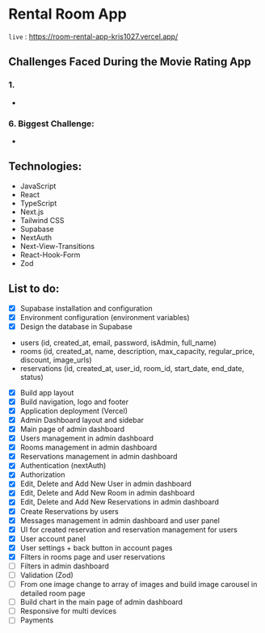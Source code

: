 # Rental Room App

`live` : <https://room-rental-app-kris1027.vercel.app/>

## Challenges Faced During the Movie Rating App

### 1.

-

### 6. Biggest Challenge:

-

## Technologies:

-  JavaScript
-  React
-  TypeScript
-  Next.js
-  Tailwind CSS
-  Supabase
-  NextAuth
-  Next-View-Transitions
-  React-Hook-Form
-  Zod

## List to do:

-  [x] Supabase installation and configuration
-  [x] Environment configuration (environment variables)
-  [x] Design the database in Supabase
-  users (id, created_at, email, password, isAdmin, full_name)
-  rooms (id, created_at, name, description, max_capacity, regular_price, discount, image_urls)
-  reservations (id, created_at, user_id, room_id, start_date, end_date, status)
-  [x] Build app layout
-  [x] Build navigation, logo and footer
-  [x] Application deployment (Vercel)
-  [x] Admin Dashboard layout and sidebar
-  [x] Main page of admin dashboard
-  [x] Users management in admin dashboard
-  [x] Rooms management in admin dashboard
-  [x] Reservations management in admin dashboard
-  [x] Authentication (nextAuth)
-  [x] Authorization
-  [x] Edit, Delete and Add New User in admin dashboard
-  [x] Edit, Delete and Add New Room in admin dashboard
-  [x] Edit, Delete and Add New Reservations in admin dashboard
-  [x] Create Reservations by users
-  [x] Messages management in admin dashboard and user panel
-  [x] UI for created reservation and reservation management for users
-  [x] User account panel
-  [x] User settings + back button in account pages
-  [x] Filters in rooms page and user reservations
-  [ ] Filters in admin dashboard
-  [ ] Validation (Zod)
-  [ ] From one image change to array of images and build image carousel in detailed room page
-  [ ] Build chart in the main page of admin dashboard
-  [ ] Responsive for multi devices
-  [ ] Payments
